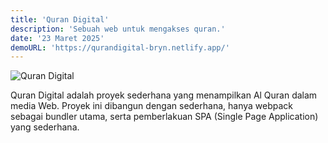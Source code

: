```yaml
---
title: 'Quran Digital'
description: 'Sebuah web untuk mengakses quran.'
date: '23 Maret 2025'
demoURL: 'https://qurandigital-bryn.netlify.app/'
---
```


![Quran Digital](/quran.webp)

Quran Digital adalah proyek sederhana yang menampilkan Al Quran dalam media Web. Proyek ini dibangun dengan sederhana, hanya webpack sebagai bundler utama, serta pemberlakuan SPA (Single Page Application) yang sederhana.
